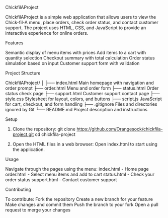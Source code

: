 ChickfilAProject

ChickfilAProject is a simple web application that allows users to view the 
Chick-fil-A menu, place orders, check order status, and contact customer 
support. The project uses HTML, CSS, and JavaScript to provide an 
interactive experience for online orders.

Features

Semantic display of menu items with prices
Add items to a cart with quantity selection
Checkout summary with total calculation
Order status simulation based on input
Customer support form with validation

Project Structure

ChickfilAProject/
│
├── index.html          Main homepage with navigation and order prompt
├── order.html          Menu and order form
├── status.html         Order status check page
├── support.html        Customer support contact page
├── style.css           Stylesheet for layout, colors, and buttons
├── script.js           JavaScript for cart, checkout, and form 
handling
├── .gitignore          Files and directories ignored by Git
└── README.md           Project description and instructions

Setup

1. Clone the repository:
git clone https://github.com/Orangesock/chickfila-project.git
cd chickfila-project

2. Open the HTML files in a web browser:
Open index.html to start using the application.

Usage

Navigate through the pages using the menu:
index.html - Home page
order.html - Select menu items and add to cart
status.html - Check your order status
support.html - Contact customer support

Contributing

To contribute:
Fork the repository
Create a new branch for your feature
Make changes and commit them
Push the branch to your fork
Open a pull request to merge your changes

